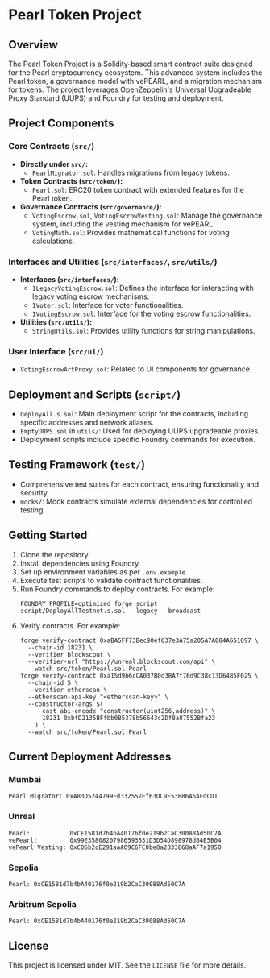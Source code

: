 # Pearl Token Project

## Overview
The Pearl Token Project is a Solidity-based smart contract suite designed for the Pearl cryptocurrency ecosystem. This advanced system includes the Pearl token, a governance model with vePEARL, and a migration mechanism for tokens. The project leverages OpenZeppelin's Universal Upgradeable Proxy Standard (UUPS) and Foundry for testing and deployment.

## Project Components

### Core Contracts (`src/`)
- **Directly under `src/`:**
  - `PearlMigrator.sol`: Handles migrations from legacy tokens.
- **Token Contracts (`src/token/`):**
  - `Pearl.sol`: ERC20 token contract with extended features for the Pearl token.
- **Governance Contracts (`src/governance/`):**
  - `VotingEscrow.sol`, `VotingEscrowVesting.sol`: Manage the governance system, including the vesting mechanism for vePEARL.
  - `VotingMath.sol`: Provides mathematical functions for voting calculations.

### Interfaces and Utilities (`src/interfaces/`, `src/utils/`)
- **Interfaces (`src/interfaces/`):**
  - `ILegacyVotingEscrow.sol`: Defines the interface for interacting with legacy voting escrow mechanisms.
  - `IVoter.sol`: Interface for voter functionalities.
  - `IVotingEscrow.sol`: Interface for the voting escrow functionalities.
- **Utilities (`src/utils/`):**
  - `StringUtils.sol`: Provides utility functions for string manipulations.

### User Interface (`src/ui/`)
- `VotingEscrowArtProxy.sol`: Related to UI components for governance.

## Deployment and Scripts (`script/`)
- `DeployAll.s.sol`: Main deployment script for the contracts, including specific addresses and network aliases.
- `EmptyUUPS.sol` in `utils/`: Used for deploying UUPS upgradeable proxies.
- Deployment scripts include specific Foundry commands for execution.

## Testing Framework (`test/`)
- Comprehensive test suites for each contract, ensuring functionality and security.
- `mocks/`: Mock contracts simulate external dependencies for controlled testing.

## Getting Started
1. Clone the repository.
2. Install dependencies using Foundry.
3. Set up environment variables as per `.env.example`.
4. Execute test scripts to validate contract functionalities.
5. Run Foundry commands to deploy contracts. For example:
   ```
   FOUNDRY_PROFILE=optimized forge script script/DeployAllTestnet.s.sol --legacy --broadcast
   ```
6. Verify contracts. For example:
   ```
   forge verify-contract 0xaBA5FF73Bec90ef637e3A75a205A7A084A651097 \
     --chain-id 18231 \
     --verifier blockscout \
     --verifier-url "https://unreal.blockscout.com/api" \
     --watch src/token/Pearl.sol:Pearl
   forge verify-contract 0xa15d9b6cCA037B0d3BA7f76d9C38c13D6485F025 \
     --chain-id 5 \
     --verifier etherscan \
     --etherscan-api-key "<etherscan-key>" \
     --constructor-args $(
         cast abi-encode "constructor(uint256,address)" \
         18231 0xbfD2135BFfbb0B5378b56643c2Df8a87552Bfa23
       ) \
     --watch src/token/Pearl.sol:Pearl
   ```

## Current Deployment Addresses

### Mumbai
```
Pearl Migrator: 0xA83D5244799Fd332557Ef63DC9E53B86A6AEdCD1
```

### Unreal
```
Pearl:           0xCE1581d7b4bA40176f0e219b2CaC30088Ad50C7A
vePearl:         0x99E35808207986593531D3D54D898978dB4E5B04
vePearl Vesting: 0xC06b2cE291aaA69C6FC0be8a2B33868aAF7a1950
```

### Sepolia
```
Pearl: 0xCE1581d7b4bA40176f0e219b2CaC30088Ad50C7A
```

### Arbitrum Sepolia
```
Pearl: 0xCE1581d7b4bA40176f0e219b2CaC30088Ad50C7A
```

## License
This project is licensed under MIT. See the `LICENSE` file for more details.
